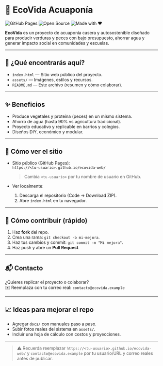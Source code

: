 # 🌱 EcoVida Acuaponía

![GitHub Pages](https://img.shields.io/badge/GitHub%20Pages-online-brightgreen) ![Open Source](https://img.shields.io/badge/Open%20Source-yes-blue) ![Made with ❤️](https://img.shields.io/badge/Made%20with-%E2%9D%A4-red)

**EcoVida** es un proyecto de acuaponía casera y autosostenible diseñado para producir verduras y peces con bajo presupuesto, ahorrar agua y generar impacto social en comunidades y escuelas.

---

## 📌 ¿Qué encontrarás aquí?
- `index.html` — Sitio web público del proyecto.  
- `assets/` — Imágenes, estilos y recursos.  
- `README.md` — Este archivo (resumen y cómo colaborar).

---

## ✨ Beneficios
- Produce vegetales y proteína (peces) en un mismo sistema.  
- Ahorro de agua (hasta 90% vs agricultura tradicional).  
- Proyecto educativo y replicable en barrios y colegios.  
- Diseños DIY, económico y modular.

---

## 🚀 Cómo ver el sitio
- Sitio público (GitHub Pages):  
  `https://<tu-usuario>.github.io/ecovida-web/`  
  > Cambia `<tu-usuario>` por tu nombre de usuario en GitHub.

- Ver localmente:  
  1. Descarga el repositorio (Code → Download ZIP).  
  2. Abre `index.html` en tu navegador.

---

## 🧩 Cómo contribuir (rápido)
1. Haz **fork** del repo.  
2. Crea una rama: `git checkout -b mi-mejora`.  
3. Haz tus cambios y commit: `git commit -m "Mi mejora"`.  
4. Haz push y abre un **Pull Request**.

---

## 📬 Contacto
¿Quieres replicar el proyecto o colaborar?  
✉️ Reemplaza con tu correo real: `contacto@ecovida.example`

---

## 📈 Ideas para mejorar el repo
- Agregar `docs/` con manuales paso a paso.  
- Subir fotos reales del sistema en `assets/`.  
- Incluir una hoja de cálculo con costos y proyecciones.

---

> ⚠️ Recuerda reemplazar `https://<tu-usuario>.github.io/ecovida-web/` y `contacto@ecovida.example` por tu usuario/URL y correo reales antes de publicar.
